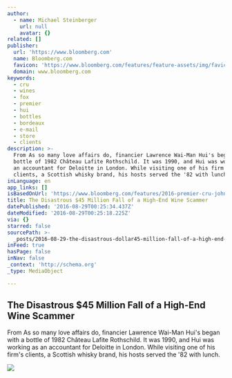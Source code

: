 ```yaml
---
author:
  - name: Michael Steinberger
    url: null
    avatar: {}
related: []
publisher:
  url: 'https://www.bloomberg.com'
  name: Bloomberg.com
  favicon: 'https://www.bloomberg.com/features/feature-assets/img/favicon-32x32.png'
  domain: www.bloomberg.com
keywords:
  - cru
  - wines
  - fox
  - premier
  - hui
  - bottles
  - bordeaux
  - e-mail
  - store
  - clients
description: >-
  From As so many love affairs do, financier Lawrence Wai-Man Hui's began with a
  bottle of 1982 Château Lafite Rothschild. It was 1990, and Hui was working as
  an accountant for Deloitte in London. While visiting one of his firm's
  clients, a Scottish whisky brand, his hosts served the '82 with lunch.
inLanguage: en
app_links: []
isBasedOnUrl: 'https://www.bloomberg.com/features/2016-premier-cru-john-fox/'
title: The Disastrous $45 Million Fall of a High-End Wine Scammer
datePublished: '2016-08-29T00:25:34.437Z'
dateModified: '2016-08-29T00:25:18.225Z'
via: {}
starred: false
sourcePath: >-
  _posts/2016-08-29-the-disastrous-dollar45-million-fall-of-a-high-end-wine-scammer.md
inFeed: true
hasPage: false
inNav: false
_context: 'http://schema.org'
_type: MediaObject

---
```

<article style=""><h1>The Disastrous $45 Million Fall of a High-End Wine Scammer</h1><p>From As so many love affairs do, financier Lawrence Wai-Man Hui's began with a bottle of 1982 Château Lafite Rothschild. It was 1990, and Hui was working as an accountant for Deloitte in London. While visiting one of his firm's clients, a Scottish whisky brand, his hosts served the '82 with lunch.</p><img src="https://www.bloomberg.com/features/2016-premier-cru-john-fox/img/feat_winescam36-1.jpg" /></article>